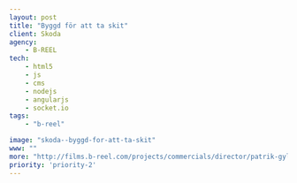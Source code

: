 ```yaml
---
layout: post
title: "Byggd för att ta skit"
client: Skoda
agency:
    - B-REEL
tech:
    - html5
    - js
    - cms
    - nodejs
    - angularjs
    - socket.io
tags:
    - "b-reel"

image: "skoda--byggd-for-att-ta-skit"
www: ""
more: "http://films.b-reel.com/projects/commercials/director/patrik-gyllstrom/case/686/skoda"
priority: 'priority-2'
---
```

